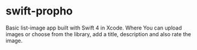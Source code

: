 # swift-propho

Basic list-image app built with Swift 4 in Xcode. Where You can upload images or choose from the library, 
add a title, description and also rate the image.

